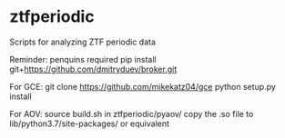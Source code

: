 # ztfperiodic
Scripts for analyzing ZTF periodic data

Reminder: penquins required
pip install git+https://github.com/dmitryduev/broker.git

For GCE:
git clone https://github.com/mikekatz04/gce
python setup.py install

For AOV:
source build.sh in ztfperiodic/pyaov/
copy the .so file to lib/python3.7/site-packages/ or equivalent 
